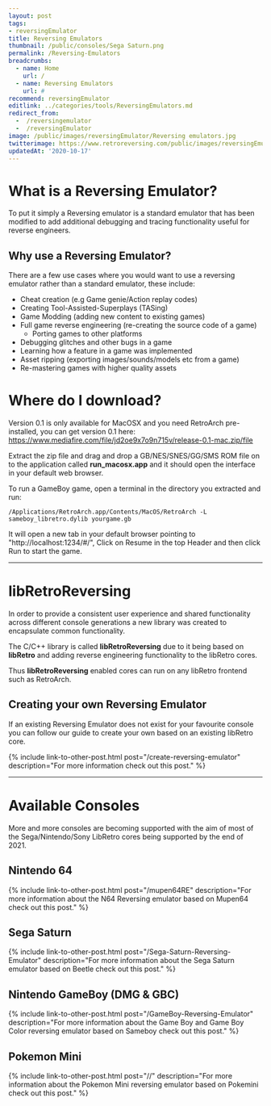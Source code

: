 ```yaml
---
layout: post
tags: 
- reversingEmulator
title: Reversing Emulators
thumbnail: /public/consoles/Sega Saturn.png
permalink: /Reversing-Emulators
breadcrumbs:
  - name: Home
    url: /
  - name: Reversing Emulators
    url: #
recommend: reversingEmulator
editlink: ../categories/tools/ReversingEmulators.md
redirect_from:
  -  /reversingemulator
  -  /reversingEmulator
image: /public/images/reversingEmulator/Reversing emulators.jpg
twitterimage: https://www.retroreversing.com/public/images/reversingEmulator/Reversing emulators.jpg
updatedAt: '2020-10-17'
---
```


# What is a Reversing Emulator?
To put it simply a Reversing emulator is a standard emulator that has been modified to add additional debugging and tracing functionality useful for reverse engineers.

## Why use a Reversing Emulator?
There are a few use cases where you would want to use a reversing emulator rather than a standard emulator, these include:
* Cheat creation (e.g Game genie/Action replay codes)
* Creating Tool-Assisted-Superplays (TASing)
* Game Modding (adding new content to existing games)
* Full game reverse engineering (re-creating the source code of a game)
    * Porting games to other platforms
* Debugging glitches and other bugs in a game
* Learning how a feature in a game was implemented
* Asset ripping (exporting images/sounds/models etc from a game)
* Re-mastering games with higher quality assets

# Where do I download?
Version 0.1 is only available for MacOSX and you need RetroArch pre-installed, you can get version 0.1 here: https://www.mediafire.com/file/jd2oe9x7o9n715v/release-0.1-mac.zip/file

Extract the zip file and drag and drop a GB/NES/SNES/GG/SMS ROM file on to the application called **run_macosx.app** and it should open the interface in your default web browser.

To run a GameBoy game, open a terminal in the directory you extracted and run:
```
/Applications/RetroArch.app/Contents/MacOS/RetroArch -L sameboy_libretro.dylib yourgame.gb
```

It will open a new tab in your default browser pointing to "http://localhost:1234/#/", Click on Resume in the top Header and then click Run to start the game.

---
# libRetroReversing
In order to provide a consistent user experience and shared functionality across different console generations a new library was created to encapsulate common functionality.

The C/C++ library is called **libRetroReversing** due to it being based on **libRetro** and adding reverse engineering functionality to the libRetro cores.

Thus **libRetroReversing** enabled cores can run on any libRetro frontend such as RetroArch.

## Creating your own Reversing Emulator
If an existing Reversing Emulator does not exist for your favourite console you can follow our guide to create your own based on an existing libRetro core.

{% include link-to-other-post.html post="/create-reversing-emulator" description="For more information check out this post." %}

---
# Available Consoles
More and more consoles are becoming supported with the aim of most of the Sega/Nintendo/Sony LibRetro cores being supported by the end of 2021.

## Nintendo 64
{% include link-to-other-post.html post="/mupen64RE" description="For more information about the N64 Reversing emulator based on Mupen64 check out this post." %}

## Sega Saturn
{% include link-to-other-post.html post="/Sega-Saturn-Reversing-Emulator" description="For more information about the Sega Saturn emulator based on Beetle check out this post." %}

## Nintendo GameBoy (DMG & GBC)
{% include link-to-other-post.html post="/GameBoy-Reversing-Emulator" description="For more information about the Game Boy and Game Boy Color reversing emulator based on Sameboy check out this post." %}

## Pokemon Mini
{% include link-to-other-post.html post="//" description="For more information about the Pokemon Mini reversing emulator based on Pokemini check out this post." %}
